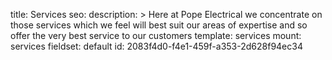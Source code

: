 title: Services
seo:
  description: >
    Here at Pope Electrical we concentrate on those services which we feel will best suit our areas of
    expertise and so offer the very best service to our customers
template: services
mount: services
fieldset: default
id: 2083f4d0-f4e1-459f-a353-2d628f94ec34
